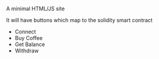 A minimal HTML/JS site

It will have buttons which map to the solidity smart contract
- Connect
- Buy Coffee
- Get Balance
- Withdraw